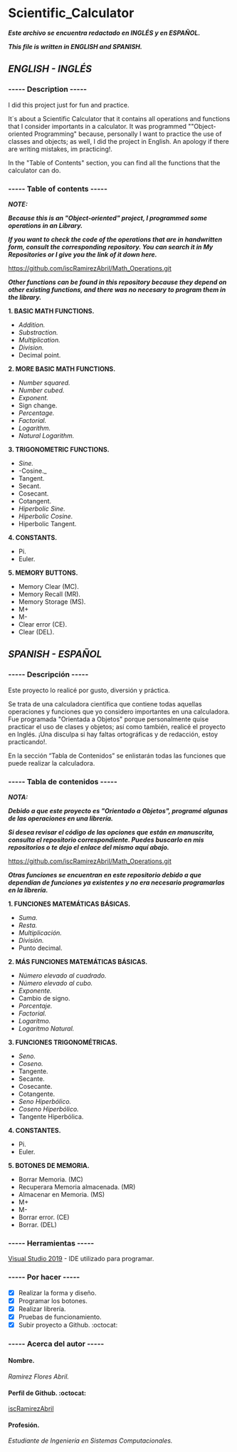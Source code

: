 # Scientific_Calculator
**_Este archivo se encuentra redactado en INGLÉS y en ESPAÑOL._**

**_This file is written in ENGLISH and SPANISH._**

## **_ENGLISH - INGLÉS_**
### ----- Description -----
I did this project just for fun and practice.

It´s about a Scientific Calculator that it contains all operations and functions that I consider importants in a calculator. It was programmed ""Object-oriented Programming" because, personally I want to practice the use of classes and objects; as well, I did the project in English. An apology if there are writing mistakes, im practicing!.

In the "Table of Contents" section, you can find all the functions that the calculator can do.

### ----- Table of contents -----
**_NOTE:_**

**_Because this is an "Object-oriented" project, I programmed some operations in an Library._**

**_If you want to check the code of the operations that are in handwritten form, consult the corresponding repository. You can search it in My Repositories or I give you the link of it down here._**

https://github.com/iscRamirezAbril/Math_Operations.git

**_Other functions can be found in this repository because they depend on other existing functions, and there was no necesary to program them in the library._**

**1. BASIC MATH FUNCTIONS.**
- _Addition._
- _Substraction._
- _Multiplication._
- _Division._
- Decimal point.

**2. MORE BASIC MATH FUNCTIONS.**
- _Number squared._
- _Number cubed._
- _Exponent._
- Sign change.
- _Percentage._
- _Factorial._
- _Logarithm._
- _Natural Logarithm._

**3. TRIGONOMETRIC FUNCTIONS.**
- _Sine._
- -Cosine._
- Tangent.
- Secant.
- Cosecant.
- Cotangent.
- _Hiperbolic Sine._
- _Hiperbolic Cosine._
- Hiperbolic Tangent.

**4. CONSTANTS.**
- Pi.
- Euler.

**5. MEMORY BUTTONS.**
- Memory Clear (MC).
- Memory Recall (MR).
- Memory Storage (MS).
- M+
- M-
- Clear error (CE).
- Clear (DEL).


## **_SPANISH - ESPAÑOL_**
### ----- Descripción -----
Este proyecto lo realicé por gusto, diversión y práctica.

Se trata de una calculadora científica que contiene todas aquellas operaciones y funciones que yo considero importantes en una calculadora. Fue programada "Orientada a Objetos" porque personalmente quise practicar el uso de clases y objetos; así como también, realicé el proyecto en Inglés. ¡Una disculpa si hay faltas ortográficas y de redacción, estoy practicando!.

En la sección “Tabla de Contenidos” se enlistarán todas las funciones que puede realizar la calculadora.

### ----- Tabla de contenidos -----
**_NOTA:_**

**_Debido a que este proyecto es "Orientado a Objetos", programé algunas de las operaciones en una librería._**

**_Si desea revisar el código de las opciones que están en manuscrita, consulta el repositorio correspondiente. Puedes buscarlo en mis repositorios o te dejo el enlace del mismo aquí abajo._**

https://github.com/iscRamirezAbril/Math_Operations.git

**_Otras funciones se encuentran en este repositorio debido a que dependían de funciones ya existentes y no era necesario programarlas en la librería._**

**1. FUNCIONES MATEMÁTICAS BÁSICAS.**
- _Suma._
- _Resta._
- _Multiplicación._
- _División._
- Punto decimal.

**2. MÁS FUNCIONES MATEMÁTICAS BÁSICAS.**
- _Número elevado al cuadrado._
- _Número elevado al cubo._
- _Exponente._
- Cambio de signo.
- _Porcentaje._
- _Factorial._
- _Logaritmo._
- _Logaritmo Natural._

**3. FUNCIONES TRIGONOMÉTRICAS.**
- _Seno._
- _Coseno._
- Tangente.
- Secante.
- Cosecante.
- Cotangente.
- _Seno Hiperbólico._
- _Coseno Hiperbólico._
- Tangente Hiperbólica.

**4. CONSTANTES.**
- Pi.
- Euler.

**5. BOTONES DE MEMORIA.**
- Borrar Memoria. (MC)
- Recuperara Memoria almacenada. (MR)
- Almacenar en Memoria. (MS)
- M+
- M-
- Borrar error. (CE)
- Borrar. (DEL)

### ----- Herramientas -----
[Visual Studio 2019](https://visualstudio.microsoft.com/es/) - IDE utilizado para programar.

### ----- Por hacer -----
- [x] Realizar la forma y diseño.
- [x] Programar los botones.
- [x] Realizar librería.
- [x] Pruebas de funcionamiento.
- [x] Subir proyecto a Github. :octocat:

### ----- Acerca del autor -----
#### **Nombre.**
_Ramirez Flores Abril._
#### **Perfil de Github.** :octocat:
[iscRamirezAbril](https://github.com/iscRamirezAbril)
#### **Profesión.**
_Estudiante de Ingeniería en Sistemas Computacionales._
